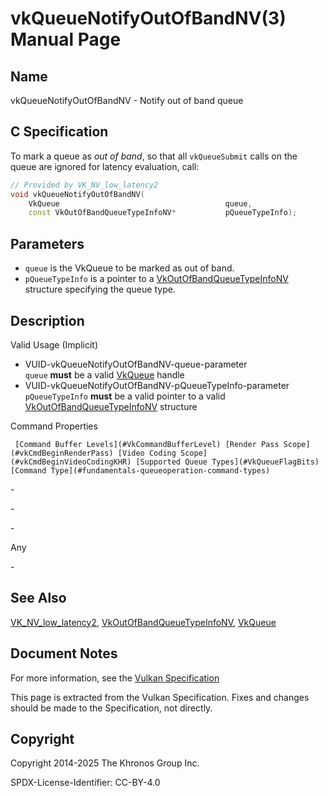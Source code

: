 # vkQueueNotifyOutOfBandNV(3) Manual Page

## Name

vkQueueNotifyOutOfBandNV - Notify out of band queue



## [](#_c_specification)C Specification

To mark a queue as *out of band*, so that all `vkQueueSubmit` calls on the queue are ignored for latency evaluation, call:

```c++
// Provided by VK_NV_low_latency2
void vkQueueNotifyOutOfBandNV(
    VkQueue                                     queue,
    const VkOutOfBandQueueTypeInfoNV*           pQueueTypeInfo);
```

## [](#_parameters)Parameters

- `queue` is the VkQueue to be marked as out of band.
- `pQueueTypeInfo` is a pointer to a [VkOutOfBandQueueTypeInfoNV](https://registry.khronos.org/vulkan/specs/latest/man/html/VkOutOfBandQueueTypeInfoNV.html) structure specifying the queue type.

## [](#_description)Description

Valid Usage (Implicit)

- [](#VUID-vkQueueNotifyOutOfBandNV-queue-parameter)VUID-vkQueueNotifyOutOfBandNV-queue-parameter  
  `queue` **must** be a valid [VkQueue](https://registry.khronos.org/vulkan/specs/latest/man/html/VkQueue.html) handle
- [](#VUID-vkQueueNotifyOutOfBandNV-pQueueTypeInfo-parameter)VUID-vkQueueNotifyOutOfBandNV-pQueueTypeInfo-parameter  
  `pQueueTypeInfo` **must** be a valid pointer to a valid [VkOutOfBandQueueTypeInfoNV](https://registry.khronos.org/vulkan/specs/latest/man/html/VkOutOfBandQueueTypeInfoNV.html) structure

Command Properties

     [Command Buffer Levels](#VkCommandBufferLevel) [Render Pass Scope](#vkCmdBeginRenderPass) [Video Coding Scope](#vkCmdBeginVideoCodingKHR) [Supported Queue Types](#VkQueueFlagBits) [Command Type](#fundamentals-queueoperation-command-types)

\-

\-

\-

Any

\-

## [](#_see_also)See Also

[VK\_NV\_low\_latency2](https://registry.khronos.org/vulkan/specs/latest/man/html/VK_NV_low_latency2.html), [VkOutOfBandQueueTypeInfoNV](https://registry.khronos.org/vulkan/specs/latest/man/html/VkOutOfBandQueueTypeInfoNV.html), [VkQueue](https://registry.khronos.org/vulkan/specs/latest/man/html/VkQueue.html)

## [](#_document_notes)Document Notes

For more information, see the [Vulkan Specification](https://registry.khronos.org/vulkan/specs/latest/html/vkspec.html#vkQueueNotifyOutOfBandNV)

This page is extracted from the Vulkan Specification. Fixes and changes should be made to the Specification, not directly.

## [](#_copyright)Copyright

Copyright 2014-2025 The Khronos Group Inc.

SPDX-License-Identifier: CC-BY-4.0